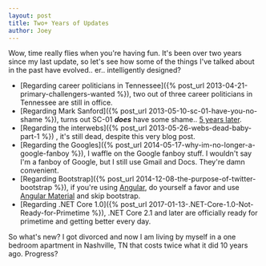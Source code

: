 ```yaml
---
layout: post
title: Two+ Years of Updates
author: Joey
---
```


Wow, time really flies when you're having fun. It's been over two years since my last update, so let's see how some of the things I've talked about in the past have evolved.. er.. intelligently designed?

* [Regarding career politicians in Tennessee]({% post_url 2013-04-21-primary-challengers-wanted %}), two out of three career politicians in Tennessee are still in office.
* [Regarding Mark Sanford]({% post_url 2013-05-10-sc-01-have-you-no-shame %}), turns out SC-01 **_does_** have some shame.. [5 years later](https://en.wikipedia.org/wiki/Mark_Sanford#2018).
* [Regarding the interwebs]({% post_url 2013-05-26-webs-dead-baby-part-1 %}) , it's still dead, despite this very blog post.
* [Regarding the Googles]({% post_url 2014-05-17-why-im-no-longer-a-google-fanboy %}), I waffle on the Google fanboy stuff. I wouldn't say I'm a fanboy of Google, but I still use Gmail and Docs. They're damn convenient.
* [Regarding Bootstrap]({% post_url 2014-12-08-the-purpose-of-twitter-bootstrap %}), if you're using [Angular](https://angular.io), do yourself a favor and use [Angular Material](https://material.angular.io) and skip bootstrap.
* [Regarding .NET Core 1.0]({% post_url 2017-01-13-.NET-Core-1.0-Not-Ready-for-Primetime %}), .NET Core 2.1 and later are officially ready for primetime and getting better every day.

So what's new? I got divorced and now I am living by myself in a one bedroom apartment in Nashville, TN that costs twice what it did 10 years ago. Progress?

